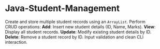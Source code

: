 # Java-Student-Management
Create and store multiple student records using an `ArrayList`.
Perform CRUD operations:
**Add**: Insert new student details (ID, Name, Marks).
**View**: Display all student records.
**Update**: Modify existing student details by ID.
**Delete**: Remove a student record by ID.
Input validation and clean CLI interaction.
